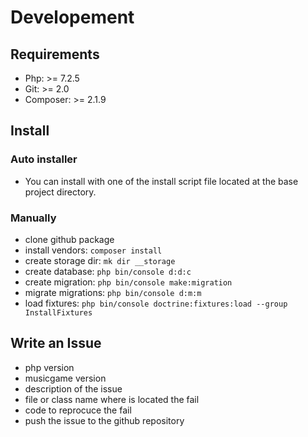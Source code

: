 # Developement

## Requirements

- Php: >= 7.2.5
- Git: >= 2.0
- Composer: >= 2.1.9

## Install

### Auto installer

- You can install with one of the install script file located at the base project directory.

### Manually

- clone github package
- install vendors:         `composer install`
- create storage dir:      `mk dir __storage`
- create database:         `php bin/console d:d:c`
- create migration:        `php bin/console make:migration`
- migrate migrations:      `php bin/console d:m:m`
- load fixtures:           `php bin/console doctrine:fixtures:load --group InstallFixtures`

## Write an Issue

- php version
- musicgame version
- description of the issue
- file or class name where is located the fail
- code to reprocuce the fail
- push the issue to the github repository
